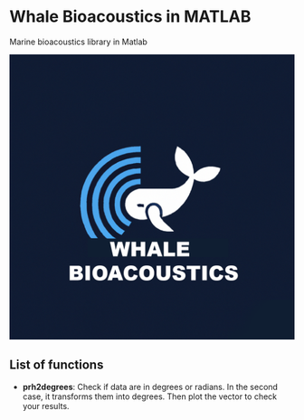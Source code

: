 # Whale Bioacoustics in MATLAB
Marine bioacoustics library in Matlab

![Logo of whare](./whale_bioacoustics_logo.png)

## List of functions

- **prh2degrees**: Check if data are in degrees or radians. In the second case, it transforms them into degrees. Then plot the vector to check your results.
 
